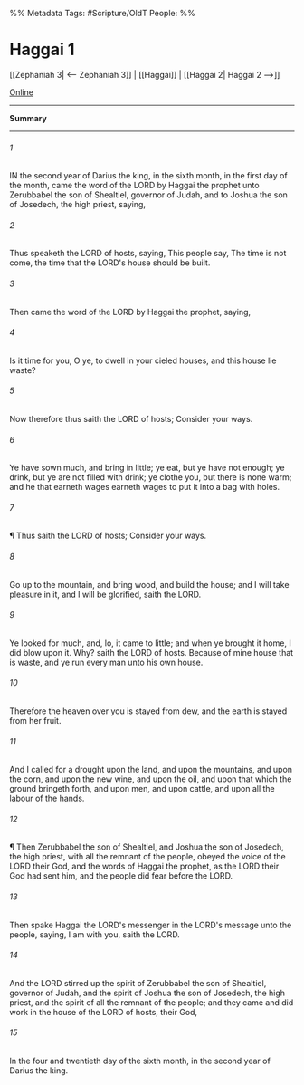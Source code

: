 

%% Metadata
Tags: #Scripture/OldT
People: 
%%
# Haggai 1
[[Zephaniah 3| <-- Zephaniah 3]] | [[Haggai]] | [[Haggai 2| Haggai 2 -->]]

[Online](https://churchofjesuschrist.org/study/scriptures/ot/hag/1?lang=eng)

---
__Summary__



---

###### 1
IN the second year of Darius the king, in the sixth month, in the first day of the month, came the word of the LORD by Haggai the prophet unto Zerubbabel the son of Shealtiel, governor of Judah, and to Joshua the son of Josedech, the high priest, saying,
###### 2
Thus speaketh the LORD of hosts, saying, This people say, The time is not come, the time that the LORD's house should be built.
###### 3
Then came the word of the LORD by Haggai the prophet, saying,
###### 4
Is it time for you, O ye, to dwell in your cieled houses, and this house lie waste?
###### 5
Now therefore thus saith the LORD of hosts; Consider your ways.
###### 6
Ye have sown much, and bring in little; ye eat, but ye have not enough; ye drink, but ye are not filled with drink; ye clothe you, but there is none warm; and he that earneth wages earneth wages to put it into a bag with holes.
###### 7
¶ Thus saith the LORD of hosts; Consider your ways.
###### 8
Go up to the mountain, and bring wood, and build the house; and I will take pleasure in it, and I will be glorified, saith the LORD.
###### 9
Ye looked for much, and, lo, it came to little; and when ye brought it home, I did blow upon it.  Why?  saith the LORD of hosts.  Because of mine house that is waste, and ye run every man unto his own house.
###### 10
Therefore the heaven over you is stayed from dew, and the earth is stayed from her fruit.
###### 11
And I called for a drought upon the land, and upon the mountains, and upon the corn, and upon the new wine, and upon the oil, and upon that which the ground bringeth forth, and upon men, and upon cattle, and upon all the labour of the hands.
###### 12
¶ Then Zerubbabel the son of Shealtiel, and Joshua the son of Josedech, the high priest, with all the remnant of the people, obeyed the voice of the LORD their God, and the words of Haggai the prophet, as the LORD their God had sent him, and the people did fear before the LORD.
###### 13
Then spake Haggai the LORD's messenger in the LORD's message unto the people, saying, I am with you, saith the LORD.
###### 14
And the LORD stirred up the spirit of Zerubbabel the son of Shealtiel, governor of Judah, and the spirit of Joshua the son of Josedech, the high priest, and the spirit of all the remnant of the people; and they came and did work in the house of the LORD of hosts, their God,
###### 15
In the four and twentieth day of the sixth month, in the second year of Darius the king.



